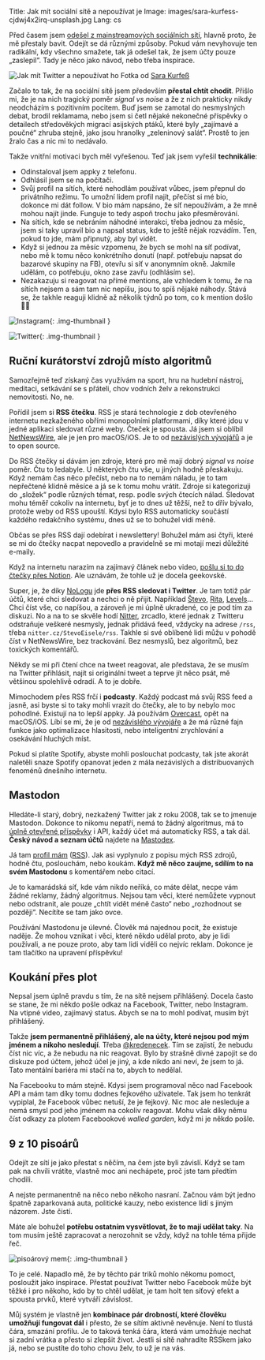 Title: Jak mít sociální sítě a nepoužívat je
Image: images/sara-kurfess-cjdwj4x2irq-unsplash.jpg
Lang: cs

Před časem jsem [odešel z mainstreamových sociálních sítí](2022-12-15_moje-nova-strategie-na-socialni-site.md), hlavně proto, že mě přestaly bavit.
Odejít se dá různými způsoby.
Pokud vám nevyhovuje ten radikální, kdy všechno smažete, tak já odešel tak, že jsem účty pouze „zaslepil“.
Tady je něco jako návod, nebo třeba inspirace.

![Jak mít Twitter a nepoužívat ho]({static}/images/sara-kurfess-cjdwj4x2irq-unsplash.jpg)
Fotka od [Sara Kurfeß](https://unsplash.com/@stereophototyp)

Začalo to tak, že na sociální sítě jsem především **přestal chtít chodit**.
Přišlo mi, že je na nich tragický poměr _signal vs noise_ a že z nich prakticky nikdy neodcházím s pozitivním pocitem.
Buď jsem se zamotal do nesmyslných debat, brodil reklamama, nebo jsem si četl nějaké nekonečné příspěvky o detailech středověkých migrací asijských ptáků, které byly „zajímavé a poučné“ zhruba stejně, jako jsou hranolky „zeleninový salát“.
Prostě to jen žralo čas a nic mi to nedávalo.

Takže vnitřní motivaci bych měl vyřešenou.
Teď jak jsem vyřešil **technikálie**:

-   Odinstaloval jsem appky z telefonu.
-   Odhlásil jsem se na počítači.
-   Svůj profil na sítích, které nehodlám používat vůbec, jsem přepnul do privátního režimu.
    To umožní lidem profil najít, přečíst si mé bio, dokonce mi dát follow.
    V bio mám napsáno, že síť nepoužívám, a že mně mohou najít jinde.
    Funguje to tedy aspoň trochu jako přesměrování.
-   Na sítích, kde se nebráním náhodné interakci, třeba jednou za měsíc, jsem si taky upravil bio a napsal status, kde to ještě nějak rozvádím.
    Ten, pokud to jde, mám připnutý, aby byl vidět.
-   Když si jednou za měsíc vzpomenu, že bych se mohl na síť podívat, nebo mě k tomu něco konkrétního donutí (např. potřebuju napsat do bazarové skupiny na FB), otevřu si síť v anonymním okně.
    Jakmile udělám, co potřebuju, okno zase zavřu (odhlásím se).
-   Nezakazuju si reagovat na přímé mentions, ale vzhledem k tomu, že na sítích nejsem a sám tam nic nepíšu, jsou to spíš nějaké náhody.
    Stává se, že takhle reaguji klidně až několik týdnů po tom, co k mention došlo 🤷‍♂️

![Instagram]({static}/images/screenshot-2024-02-04-at-20-55-10-honza-javorek-honza-javorek-instagram-photos-and-videos.png){: .img-thumbnail }

![Twitter]({static}/images/screenshot-2024-02-04-at-20-57-29-honza-javorek-honzajavorek-x.png){: .img-thumbnail }

## Ruční kurátorství zdrojů místo algoritmů

Samozřejmě teď získaný čas využívám na sport, hru na hudební nástroj, meditaci, setkávání se s přáteli, chov vodních želv a rekonstrukci nemovitosti.
No, ne.

Pořídil jsem si **RSS čtečku**.
RSS je stará technologie z dob otevřeného internetu nezkaženého obřími monopolními platformami, díky které jdou v jedné aplikaci sledovat různé weby.
Čteček je spousta.
Já jsem si oblíbil [NetNewsWire](https://netnewswire.com/), ale je jen pro macOS/iOS.
Je to od [nezávislých vývojářů](https://inessential.com/2023/02/20/on_not_taking_money_for_netnewswire) a je to open source.

Do RSS čtečky si dávám jen zdroje, které pro mě mají dobrý _signal vs noise_ poměr.
Čtu to ledabyle.
U některých čtu vše, u jiných hodně přeskakuju.
Když nemám čas něco přečíst, nebo na to nemám náladu, je to tam nepřečtené klidně měsíce a já se k tomu mohu vrátit.
Zdroje si kategorizuji do „složek“ podle různých témat, resp. podle svých čtecích nálad.
Sledovat mohu téměř cokoliv na internetu, byť je to dnes už těžší, než to dřív bývalo, protože weby od RSS upouští.
Kdysi bylo RSS automaticky součástí každého redakčního systému, dnes už se to bohužel vidí méně.

Občas se přes RSS dají odebírat i newslettery!
Bohužel mám asi čtyři, které se mi do čtečky nacpat nepovedlo a pravidelně se mi motají mezi důležité e-maily.

Když na internetu narazím na zajímavý článek nebo video, [pošlu si to do čtečky přes Notion](2023-04-01_notion-as-a-replacement-for-pocket.md).
Ale uznávám, že tohle už je docela geekovské.

Super, je, že díky [NoLogu](https://nolog.cz/) jde **přes RSS sledovat i Twitter**.
Je tam totiž pár účtů, které chci sledovat a nechci o ně přijít.
Například [Števo](https://twitter.com/StevoEisele), [Rita](https://twitter.com/rita_codes/), [Levels](https://twitter.com/levelsio/)…
Chci číst vše, co napíšou, a zároveň je mi úplně ukradené, co je pod tím za diskuzi.
No a na to se skvěle hodí [Nitter](https://nitter.cz/), zrcadlo, které jednak z Twitteru odstraňuje veškeré nesmysly, jednak přidává feed, vždycky na adrese `/rss`, třeba `nitter.cz/StevoEisele/rss`.
Takhle si své oblíbené lidi můžu v pohodě číst v NetNewsWire, bez trackování.
Bez nesmyslů, bez algoritmů, bez toxických komentářů.

Někdy se mi při čtení chce na tweet reagovat, ale představa, že se musím na Twitter přihlásit, najít si originální tweet a teprve jít něco psát, mě většinou spolehlivě odradí.
A to je dobře.

Mimochodem přes RSS frčí i **podcasty**.
Každý podcast má svůj RSS feed a jasně, asi byste si to taky mohli vrazit do čtečky, ale to by nebylo moc pohodlné.
Existují na to lepší appky.
Já používám [Overcast](https://overcast.fm/), opět na macOS/iOS.
Líbí se mi, že je od [nezávislého vývojáře](https://overcast.fm/contact) a že má různé fajn funkce jako optimalizace hlasitosti, nebo inteligentní zrychlování a osekávání hluchých míst.

Pokud si platíte Spotify, abyste mohli poslouchat podcasty, tak jste akorát naletěli snaze Spotify opanovat jeden z mála nezávislých a distribuovaných fenoménů dnešního internetu.

## Mastodon

Hledáte-li starý, dobrý, nezkažený Twitter jak z roku 2008, tak se to jmenuje Mastodon.
Dokonce to nikomu nepatří, nemá to žádný algoritmus, má to [úplně otevřené příspěvky](https://mastodonczech.cz/@honzajavorek/111872682155740661) i API, každý účet má automaticky RSS, a tak dál.
**Český návod a seznam účtů** najdete na [Mastodex](https://mastodex.cz/).

Já tam [profil mám](https://mastodonczech.cz/@honzajavorek) ([RSS](https://mastodonczech.cz/@honzajavorek.rss)).
Jak asi vyplynulo z popisu mých RSS zdrojů, hodně čtu, poslouchám, nebo koukám.
**Když mě něco zaujme, sdílím to na svém Mastodonu** s komentářem nebo citací.

Je to kamarádská síť, kde vám nikdo neříká, co máte dělat, necpe vám žádné reklamy, žádný algoritmus.
Nejsou tam věci, které nemůžete vypnout nebo odstranit, ale pouze „chtít vidět méně často“ nebo „rozhodnout se později“.
Necítíte se tam jako ovce.

Používání Mastodonu je úlevné.
Člověk má najednou pocit, že existuje naděje.
Že mohou vznikat i věci, které někdo udělal proto, aby je lidi používali, a ne pouze proto, aby tam lidi viděli co nejvíc reklam.
Dokonce je tam tlačítko na upravení příspěvku!

## Koukání přes plot

Nepsal jsem úplně pravdu s tím, že na sítě nejsem přihlášený.
Docela často se stane, že mi někdo pošle odkaz na Facebook, Twitter, nebo Instagram.
Na vtipné video, zajímavý status.
Abych se na to mohl podívat, musím být přihlášený.

Takže **jsem permanentně přihlášený, ale na účty, které nejsou pod mým jménem a nikoho nesledují**.
Třeba [@kredenecek](https://twitter.com/kredenecek).
Tím se zajistí, že nebudu číst nic víc, a že nebudu na nic reagovat.
Bylo by strašně divné zapojit se do diskuze pod účtem, jehož účel je jiný, a kde nikdo ani neví, že jsem to já.
Tato mentální bariéra mi stačí na to, abych to nedělal.

Na Facebooku to mám stejně.
Kdysi jsem programoval něco nad Facebook API a mám tam díky tomu dodnes fejkového uživatele.
Tak jsem ho tenkrát vypiplal, že Facebook vůbec netuší, že je fejkový.
Nic moc ale nesleduje a nemá smysl pod jeho jménem na cokoliv reagovat.
Mohu však díky němu číst odkazy za plotem Facebookové _walled garden_, když mi je někdo pošle.

## 9 z 10 pisoárů

Odejít ze sítí je jako přestat s něčím, na čem jste byli závislí.
Když se tam pak na chvíli vrátíte, vlastně moc ani nechápete, proč jste tam předtím chodili.

A nejste permanentně na něco nebo někoho nasraní.
Začnou vám být jedno špatně zaparkovaná auta, politické kauzy, nebo existence lidí s jiným názorem.
Jste čistí.

Máte ale bohužel **potřebu ostatním vysvětlovat, že to mají udělat taky**.
Na tom musím ještě zapracovat a nerozohnit se vždy, když na tohle téma přijde řeč.

![pisoárový mem]({static}/images/8eoipf.jpg){: .img-thumbnail }

To je celé.
Napadlo mě, že by těchto pár triků mohlo někomu pomoct, posloužit jako inspirace.
Přestat používat Twitter nebo Facebook může být těžké i pro někoho, kdo by to chtěl udělat, je tam holt ten síťový efekt a spousta prvků, které vytváří závislost.

Můj systém je vlastně jen **kombinace pár drobností, které člověku umožňují fungovat dál** i přesto, že se sítím aktivně nevěnuje.
Není to tlustá čára, smazání profilu.
Je to taková tenká čára, která vám umožňuje nechat si zadní vrátka a přesto si zlepšit život.
Jestli si sítě nahradíte RSSkem jako já, nebo se pustíte do toho chovu želv, to už je na vás.
